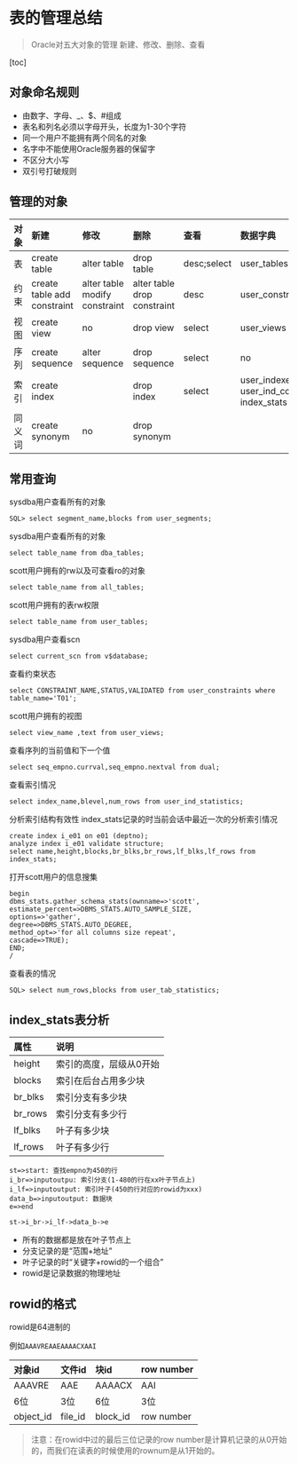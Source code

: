 # 表的管理总结

> Oracle对五大对象的管理
> 新建、修改、删除、查看

[toc]

## 对象命名规则

* 由数字、字母、_、$、#组成
* 表名和列名必须以字母开头，长度为1-30个字符
* 同一个用户不能拥有两个同名的对象
* 名字中不能使用Oracle服务器的保留字
* 不区分大小写
* 双引号打破规则

## 管理的对象

|对象|新建|修改|删除|查看|数据字典|
|:--|:--|:--|:--|:--|:--|
|表|create table|alter table| drop table|desc;select|user_tables|
|约束|create table add constraint |alter table modify constraint|alter table drop constraint|desc|user_constraints|
|视图|create view|no|drop view|select|user_views|
|序列|create sequence|alter sequence|drop sequence|select|no|
|索引|create index||drop index|select|user_indexes user_ind_columns index_stats|
|同义词|create synonym|no|drop synonym|||

## 常用查询

sysdba用户查看所有的对象

```shell
SQL> select segment_name,blocks from user_segments;
```

sysdba用户查看所有的对象
```shell
select table_name from dba_tables;
```


scott用户拥有的rw以及可查看ro的对象
```shell
select table_name from all_tables;
```


scott用户拥有的表rw权限
```shell
select table_name from user_tables;
```


sysdba用户查看scn
```shell
select current_scn from v$database;
```


查看约束状态
```shell
select CONSTRAINT_NAME,STATUS,VALIDATED from user_constraints where table_name='T01';
```


scott用户拥有的视图
```shell
select view_name ,text from user_views;
```


查看序列的当前值和下一个值
```shell
select seq_empno.currval,seq_empno.nextval from dual;
```


查看索引情况
```shell
select index_name,blevel,num_rows from user_ind_statistics;
```


分析索引结构有效性
index_stats记录的时当前会话中最近一次的分析索引情况

```shell
create index i_e01 on e01 (deptno);
analyze index i_e01 validate structure;
select name,height,blocks,br_blks,br_rows,lf_blks,lf_rows from index_stats;
```


打开scott用户的信息搜集
```shell
begin
dbms_stats.gather_schema_stats(ownname=>'scott',
estimate_percent=>DBMS_STATS.AUTO_SAMPLE_SIZE,
options=>'gather',
degree=>DBMS_STATS.AUTO_DEGREE,
method_opt=>'for all columns size repeat',
cascade=>TRUE);
END;
/
```


查看表的情况
```shell
SQL> select num_rows,blocks from user_tab_statistics;
```


## index_stats表分析

|属性|说明|
|:--|:--|
|height|索引的高度，层级从0开始|
|blocks|索引在后台占用多少块|
|br_blks|索引分支有多少块|
|br_rows|索引分支有多少行|
|lf_blks|叶子有多少块|
|lf_rows|叶子有多少行|

```flow
st=>start: 查找empno为450的行
i_br=>inputoutpu: 索引分支(1-480的行在xx叶子节点上)
i_lf=>inputoutput: 索引叶子(450的行对应的rowid为xxx)
data_b=>inputoutput: 数据块
e=>end

st->i_br->i_lf->data_b->e
```

* 所有的数据都是放在叶子节点上
* 分支记录的是“范围+地址”
* 叶子记录的时“关键字+rowid的一个组合”
* rowid是记录数据的物理地址


## rowid的格式

rowid是64进制的

例如`AAAVREAAEAAAACXAAI`

|对象id|文件id|块id|row number|
|:--|:--|:--|:--|
|AAAVRE|AAE|AAAACX|AAI|
|6位|3位|6位|3位|
|object_id|file_id|block_id|row number|

> 注意：在rowid中过的最后三位记录的row number是计算机记录的从0开始的，而我们在读表的时候使用的rownum是从1开始的。

